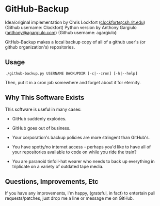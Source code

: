 GitHub-Backup
=============

Idea/original implementation by Chris Lockfort (clockfort@csh.rit.edu) (Github username: Clockfort)
Python version by Anthony Gargiulo (anthony@agargiulo.com) (Github username: agargiulo)

GitHub-Backup makes a local backup copy of all of a github user's  (or github organization's) repositories. 

Usage
-----
    ./github-backup.py USERNAME BACKUPDIR [-c|--cron] [-h|--help]

Then, put it in a cron job somewhere and forget about it for eternity.

Why This Software Exists
-------------------------
This software is useful in many cases:

  - GitHub suddenly explodes.

  - GitHub goes out of business.

  - Your corporation's backup policies are more stringent than GitHub's.

  - You have spotty/no internet access - perhaps you'd like to have all of your repositories available to code on while you ride the train?

  - You are paranoid tinfoil-hat wearer who needs to back up everything in triplicate on a variety of outdated tape media.


Questions, Improvements, Etc
-----------------------------

If you have any improvements, I'm happy, (grateful, in fact) to entertain pull requests/patches, just drop me a line or message me on GitHub.
